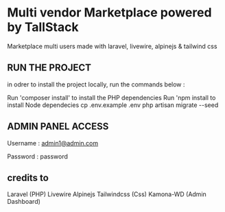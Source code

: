 # Multi vendor Marketplace powered by TallStack
 
Marketplace multi users made with laravel, livewire, alpinejs &  tailwind css 

## RUN THE PROJECT

in odrer to install the project locally, run the commands below :

Run 'composer install' to install the PHP dependencies
Run 'npm install to install Node dependecies
cp .env.example .env
php artisan migrate --seed

## ADMIN PANEL ACCESS

Username : admin1@admin.com

Password : password

## credits to

Laravel (PHP)
Livewire
Alpinejs 
Tailwindcss (Css)
Kamona-WD (Admin Dashboard)

